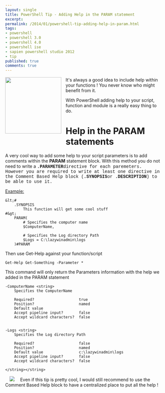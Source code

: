 ```yaml
---
layout: single
title: PowerShell Tip - Adding Help in the PARAM statement
excerpt: 
permalink: /2014/01/powershell-tip-adding-help-in-param.html
tags: 
- powershell
- powershell 3.0
- powershell 4.0
- powershell ise
- sapien powershell studio 2012
- tip
published: true
comments: true
---
```


 
 <a href="{{ site.url }}/images/2014/20140126_PowerShell_Tip_-_Adding_Help_in_the_PARAM_statement/windows_powershell_icon__1887754660__-256x256.png" imageanchor="1" style="clear: left; float: left; margin-bottom: 1em; margin-right: 1em;"><img border="0" src="{{ site.url }}/images/2014/20140126_PowerShell_Tip_-_Adding_Help_in_the_PARAM_statement/windows_powershell_icon__1887754660__-256x256.png" height="180" width="180" /></a>It's always a good idea to include help within your functions ! You never know who might benefit from it.

With PowerShell adding help to your script, function and module is a really easy thing to do.


# Help in the PARAM statements


A very cool way to add some help to your script parameters is to add comments within the <b>PARAM</b> statement block. With this method you do not need to write a <span style="font-family: Courier New, Courier, monospace;"><b>.PARAMETER</b>directive for each paremeters. However you are required to write at least one directive in the Comment Based Help block (<span style="font-family: Courier New, Courier, monospace;"><b>.SYNOPSIS</b>or <span style="font-family: Courier New, Courier, monospace;"><b>.DESCRIPTION</b>) to be able to use it.

<u>Example:</u>


```
&lt;#
    .SYNOPSIS
        This function will get some cool stuff
#&gt;
    PARAM(
        # Specifies the computer name
        $ComputerName,
    
        # Specifies the Log directory Path
        $Logs = C:\lazywinadmin\logs
    )#PARAM
```

Then use Get-Help against your function/script


```
Get-Help Get-Something -Parameter *

```


This command will only return the Parameters information with the help we added in the PARAM statement


```
-ComputerName <string>
    Specifies the ComputerName

    Required?                    true
    Position?                    named
    Default value
    Accept pipeline input?       false
    Accept wildcard characters?  false


-Logs <string>
    Specifies the Log directory Path

    Required?                    false
    Position?                    named
    Default value                c:\lazywinadmin\logs
    Accept pipeline input?       false
    Accept wildcard characters?  false

</string></string>
```


<a href="http://4.bp.blogspot.com/-ldV5QCZ7Oec/UuSSEAVCbzI/AAAAAAABijE/6b3ej4vQLM4/s1600/2014-01-25+11-32-11+PM.png" imageanchor="1" style="margin-left: 1em; margin-right: 1em;"><img border="0" src="http://4.bp.blogspot.com/-ldV5QCZ7Oec/UuSSEAVCbzI/AAAAAAABijE/6b3ej4vQLM4/s1600/2014-01-25+11-32-11+PM.png" /></a>
Even if this tip is pretty cool, I would still recommend to use the Comment Based Help block to have a centralized place to put all the help !



